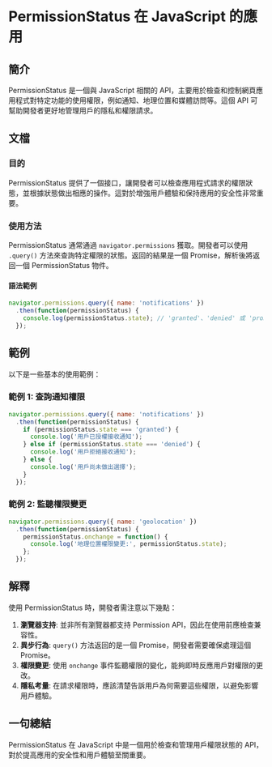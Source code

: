 <!--
Meta Description: # PermissionStatus 在 JavaScript 的應用 ## 簡介 PermissionStatus 是一個與 JavaScript 相關的 API，主要用於檢查和控制網頁應用程式對特定功能的使用權限，例如通知、地理位置和媒體訪問等。這個 API 可幫助開發者更好地管理用戶的隱私和權...
Meta Keywords: permissionstatus, javascript, query, console, log
-->

# PermissionStatus 在 JavaScript 的應用

## 簡介
PermissionStatus 是一個與 JavaScript 相關的 API，主要用於檢查和控制網頁應用程式對特定功能的使用權限，例如通知、地理位置和媒體訪問等。這個 API 可幫助開發者更好地管理用戶的隱私和權限請求。

## 文檔
### 目的
PermissionStatus 提供了一個接口，讓開發者可以檢查應用程式請求的權限狀態，並根據狀態做出相應的操作。這對於增強用戶體驗和保持應用的安全性非常重要。

### 使用方法
PermissionStatus 通常通過 `navigator.permissions` 獲取。開發者可以使用 `.query()` 方法來查詢特定權限的狀態。返回的結果是一個 Promise，解析後將返回一個 PermissionStatus 物件。

#### 語法範例
```javascript
navigator.permissions.query({ name: 'notifications' })
  .then(function(permissionStatus) {
    console.log(permissionStatus.state); // 'granted'、'denied' 或 'prompt'
  });
```

## 範例
以下是一些基本的使用範例：

### 範例 1: 查詢通知權限
```javascript
navigator.permissions.query({ name: 'notifications' })
  .then(function(permissionStatus) {
    if (permissionStatus.state === 'granted') {
      console.log('用戶已授權接收通知');
    } else if (permissionStatus.state === 'denied') {
      console.log('用戶拒絕接收通知');
    } else {
      console.log('用戶尚未做出選擇');
    }
  });
```

### 範例 2: 監聽權限變更
```javascript
navigator.permissions.query({ name: 'geolocation' })
  .then(function(permissionStatus) {
    permissionStatus.onchange = function() {
      console.log('地理位置權限變更:', permissionStatus.state);
    };
  });
```

## 解釋
使用 PermissionStatus 時，開發者需注意以下幾點：

1. **瀏覽器支持**: 並非所有瀏覽器都支持 Permission API，因此在使用前應檢查兼容性。
2. **異步行為**: `query()` 方法返回的是一個 Promise，開發者需要確保處理這個 Promise。
3. **權限變更**: 使用 `onchange` 事件監聽權限的變化，能夠即時反應用戶對權限的更改。
4. **隱私考量**: 在請求權限時，應該清楚告訴用戶為何需要這些權限，以避免影響用戶體驗。

## 一句總結
PermissionStatus 在 JavaScript 中是一個用於檢查和管理用戶權限狀態的 API，對於提高應用的安全性和用戶體驗至關重要。